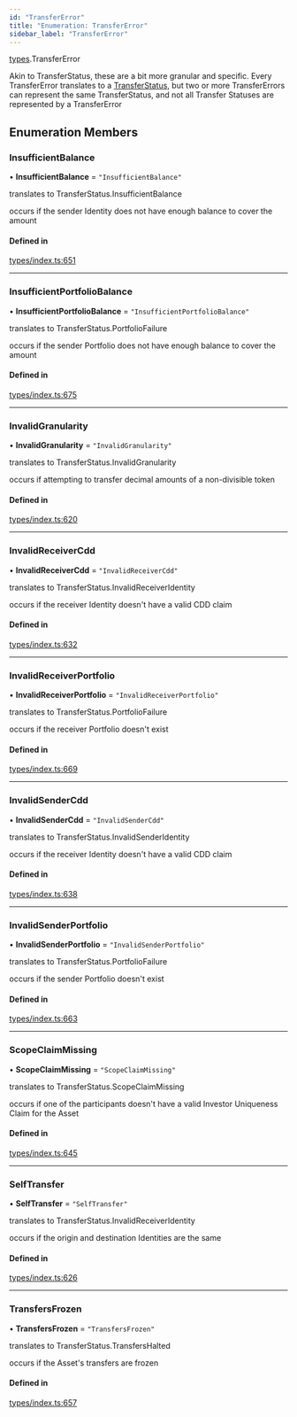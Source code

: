 ```yaml
---
id: "TransferError"
title: "Enumeration: TransferError"
sidebar_label: "TransferError"
---
```


[types](../../../modules/Types/Types.md).TransferError

Akin to TransferStatus, these are a bit more granular and specific. Every TransferError translates to
  a [TransferStatus](../TransferStatus/TransferStatus.md), but two or more TransferErrors can represent the same TransferStatus, and
  not all Transfer Statuses are represented by a TransferError

## Enumeration Members

### InsufficientBalance

• **InsufficientBalance** = ``"InsufficientBalance"``

translates to TransferStatus.InsufficientBalance

occurs if the sender Identity does not have enough balance to cover the amount

#### Defined in

[types/index.ts:651](https://github.com/PolymeshAssociation/polymesh-sdk/blob/31fdce23/src/types/index.ts#L651)

___

### InsufficientPortfolioBalance

• **InsufficientPortfolioBalance** = ``"InsufficientPortfolioBalance"``

translates to TransferStatus.PortfolioFailure

occurs if the sender Portfolio does not have enough balance to cover the amount

#### Defined in

[types/index.ts:675](https://github.com/PolymeshAssociation/polymesh-sdk/blob/31fdce23/src/types/index.ts#L675)

___

### InvalidGranularity

• **InvalidGranularity** = ``"InvalidGranularity"``

translates to TransferStatus.InvalidGranularity

occurs if attempting to transfer decimal amounts of a non-divisible token

#### Defined in

[types/index.ts:620](https://github.com/PolymeshAssociation/polymesh-sdk/blob/31fdce23/src/types/index.ts#L620)

___

### InvalidReceiverCdd

• **InvalidReceiverCdd** = ``"InvalidReceiverCdd"``

translates to TransferStatus.InvalidReceiverIdentity

occurs if the receiver Identity doesn't have a valid CDD claim

#### Defined in

[types/index.ts:632](https://github.com/PolymeshAssociation/polymesh-sdk/blob/31fdce23/src/types/index.ts#L632)

___

### InvalidReceiverPortfolio

• **InvalidReceiverPortfolio** = ``"InvalidReceiverPortfolio"``

translates to TransferStatus.PortfolioFailure

occurs if the receiver Portfolio doesn't exist

#### Defined in

[types/index.ts:669](https://github.com/PolymeshAssociation/polymesh-sdk/blob/31fdce23/src/types/index.ts#L669)

___

### InvalidSenderCdd

• **InvalidSenderCdd** = ``"InvalidSenderCdd"``

translates to TransferStatus.InvalidSenderIdentity

occurs if the receiver Identity doesn't have a valid CDD claim

#### Defined in

[types/index.ts:638](https://github.com/PolymeshAssociation/polymesh-sdk/blob/31fdce23/src/types/index.ts#L638)

___

### InvalidSenderPortfolio

• **InvalidSenderPortfolio** = ``"InvalidSenderPortfolio"``

translates to TransferStatus.PortfolioFailure

occurs if the sender Portfolio doesn't exist

#### Defined in

[types/index.ts:663](https://github.com/PolymeshAssociation/polymesh-sdk/blob/31fdce23/src/types/index.ts#L663)

___

### ScopeClaimMissing

• **ScopeClaimMissing** = ``"ScopeClaimMissing"``

translates to TransferStatus.ScopeClaimMissing

occurs if one of the participants doesn't have a valid Investor Uniqueness Claim for
  the Asset

#### Defined in

[types/index.ts:645](https://github.com/PolymeshAssociation/polymesh-sdk/blob/31fdce23/src/types/index.ts#L645)

___

### SelfTransfer

• **SelfTransfer** = ``"SelfTransfer"``

translates to TransferStatus.InvalidReceiverIdentity

occurs if the origin and destination Identities are the same

#### Defined in

[types/index.ts:626](https://github.com/PolymeshAssociation/polymesh-sdk/blob/31fdce23/src/types/index.ts#L626)

___

### TransfersFrozen

• **TransfersFrozen** = ``"TransfersFrozen"``

translates to TransferStatus.TransfersHalted

occurs if the Asset's transfers are frozen

#### Defined in

[types/index.ts:657](https://github.com/PolymeshAssociation/polymesh-sdk/blob/31fdce23/src/types/index.ts#L657)
